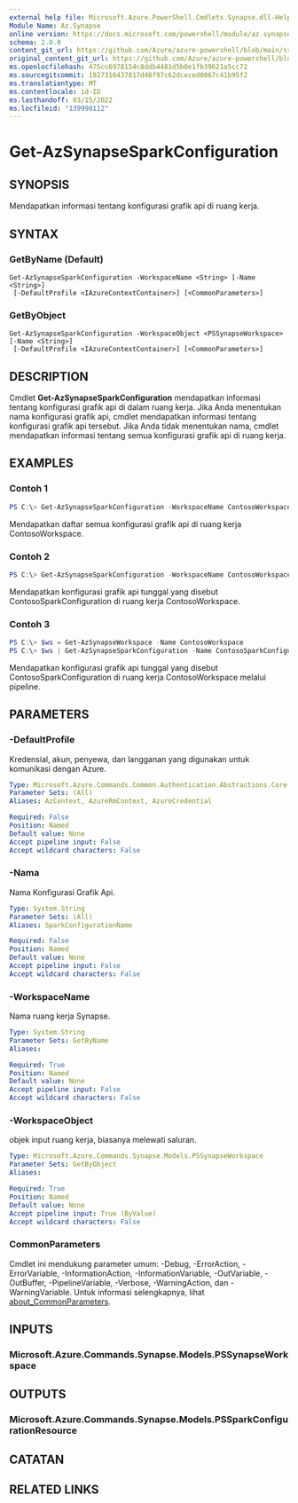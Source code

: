 ```yaml
---
external help file: Microsoft.Azure.PowerShell.Cmdlets.Synapse.dll-Help.xml
Module Name: Az.Synapse
online version: https://docs.microsoft.com/powershell/module/az.synapse/get-azsynapsesparkconfiguration
schema: 2.0.0
content_git_url: https://github.com/Azure/azure-powershell/blob/main/src/Synapse/Synapse/help/Get-AzSynapseSparkConfiguration.md
original_content_git_url: https://github.com/Azure/azure-powershell/blob/main/src/Synapse/Synapse/help/Get-AzSynapseSparkConfiguration.md
ms.openlocfilehash: 475cc6978154c8ddb4481d5b0e1fb39621a5cc72
ms.sourcegitcommit: 1927316437817d48f97c62dceced0067c41b95f2
ms.translationtype: MT
ms.contentlocale: id-ID
ms.lasthandoff: 03/15/2022
ms.locfileid: "139998112"
---
```

# Get-AzSynapseSparkConfiguration

## SYNOPSIS
Mendapatkan informasi tentang konfigurasi grafik api di ruang kerja.

## SYNTAX

### GetByName (Default)
```
Get-AzSynapseSparkConfiguration -WorkspaceName <String> [-Name <String>]
 [-DefaultProfile <IAzureContextContainer>] [<CommonParameters>]
```

### GetByObject
```
Get-AzSynapseSparkConfiguration -WorkspaceObject <PSSynapseWorkspace> [-Name <String>]
 [-DefaultProfile <IAzureContextContainer>] [<CommonParameters>]
```

## DESCRIPTION
Cmdlet **Get-AzSynapseSparkConfiguration** mendapatkan informasi tentang konfigurasi grafik api di dalam ruang kerja. Jika Anda menentukan nama konfigurasi grafik api, cmdlet mendapatkan informasi tentang konfigurasi grafik api tersebut. Jika Anda tidak menentukan nama, cmdlet mendapatkan informasi tentang semua konfigurasi grafik api di ruang kerja.

## EXAMPLES

### Contoh 1
```powershell
PS C:\> Get-AzSynapseSparkConfiguration -WorkspaceName ContosoWorkspace
```

Mendapatkan daftar semua konfigurasi grafik api di ruang kerja ContosoWorkspace.

### Contoh 2
```powershell
PS C:\> Get-AzSynapseSparkConfiguration -WorkspaceName ContosoWorkspace -Name ContosoSparkConfiguration
```

Mendapatkan konfigurasi grafik api tunggal yang disebut ContosoSparkConfiguration di ruang kerja ContosoWorkspace.

### Contoh 3
```powershell
PS C:\> $ws = Get-AzSynapseWorkspace -Name ContosoWorkspace
PS C:\> $ws | Get-AzSynapseSparkConfiguration -Name ContosoSparkConfiguration
```

Mendapatkan konfigurasi grafik api tunggal yang disebut ContosoSparkConfiguration di ruang kerja ContosoWorkspace melalui pipeline.

## PARAMETERS

### -DefaultProfile
Kredensial, akun, penyewa, dan langganan yang digunakan untuk komunikasi dengan Azure.

```yaml
Type: Microsoft.Azure.Commands.Common.Authentication.Abstractions.Core.IAzureContextContainer
Parameter Sets: (All)
Aliases: AzContext, AzureRmContext, AzureCredential

Required: False
Position: Named
Default value: None
Accept pipeline input: False
Accept wildcard characters: False
```

### -Nama
Nama Konfigurasi Grafik Api.

```yaml
Type: System.String
Parameter Sets: (All)
Aliases: SparkConfigurationName

Required: False
Position: Named
Default value: None
Accept pipeline input: False
Accept wildcard characters: False
```

### -WorkspaceName
Nama ruang kerja Synapse.

```yaml
Type: System.String
Parameter Sets: GetByName
Aliases:

Required: True
Position: Named
Default value: None
Accept pipeline input: False
Accept wildcard characters: False
```

### -WorkspaceObject
objek input ruang kerja, biasanya melewati saluran.

```yaml
Type: Microsoft.Azure.Commands.Synapse.Models.PSSynapseWorkspace
Parameter Sets: GetByObject
Aliases:

Required: True
Position: Named
Default value: None
Accept pipeline input: True (ByValue)
Accept wildcard characters: False
```

### CommonParameters
Cmdlet ini mendukung parameter umum: -Debug, -ErrorAction, -ErrorVariable, -InformationAction, -InformationVariable, -OutVariable, -OutBuffer, -PipelineVariable, -Verbose, -WarningAction, dan -WarningVariable. Untuk informasi selengkapnya, lihat [about_CommonParameters](http://go.microsoft.com/fwlink/?LinkID=113216).

## INPUTS

### Microsoft.Azure.Commands.Synapse.Models.PSSynapseWorkspace

## OUTPUTS

### Microsoft.Azure.Commands.Synapse.Models.PSSparkConfigurationResource

## CATATAN

## RELATED LINKS
